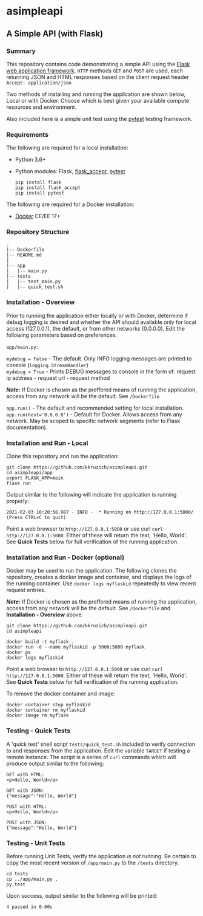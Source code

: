 
# asimpleapi

## A Simple API (with Flask)

### Summary

This repository contains code demonstrating a simple API using the [Flask web application framework](https://flask.palletsprojects.com). `HTTP`
methods `GET` and `POST` are used, each returning JSON and HTML responses based on the client request header `Accept: application/json`

Two methods of installing and running the application are shown below, Local or with Docker. Choose which is best given your available compute resources and environment.

Also included here is a simple unit test using the [pytest](https://pytest.org) testing framework.

### Requirements

The following are required for a local installation:

* Python 3.6+
* Python modules: Flask, [flask_accept](https://pypi.org/project/flask_accept), [pytest](https://pytest.org)

    ```
    pip install flask   
    pip install flask_accept   
    pip install pytest   
    ```

The following are required for a Docker installation:

* [Docker](https://docker.com) CE/EE 17+


### Repository Structure

    .
    |-- Dockerfile
    |-- README.md
    |
    |-- app
    |   |-- main.py
    |-- tests
    |   |-- test_main.py
    |   |-- quick_test.sh


### Installation - Overview

Prior to running the application either locally or with Docker, determine if debug logging is desired and whether the API should available only for local
access (127.0.0.1), the default, or from other networks (0.0.0.0). Edit the following parameters based on preferences.

 `app/main.py`:

 `mydebug = False` - The default. Only INFO logging messages are printed to console (`logging.StreamHandler`)   
 `mydebug = True` - Prints DEBUG messages to console in the form of: request ip address - request url - request method

 **_Note:_** If Docker is chosen as the preffered means of running the application, access from any network will be the default. See `/Dockerfile`

 `app.run()` - The default and recommended setting for local installation.   
 `app.run(host='0.0.0.0')` - Default for Docker. Allows access from any network. May be scoped to specific network segments (refer to Flask documentation).  

### Installation and Run - Local

Clone this repository and run the application:

    git clone https://github.com/kkruzich/asimpleapi.git
    cd asimpleapi/app
    export FLASK_APP=main
    flask run

Output similar to the following will indicate the application is running properly:

    2021-02-03 16:20:58,987 - INFO -  * Running on http://127.0.0.1:5000/ (Press CTRL+C to quit)

Point a web browser to `http://127.0.0.1:5000` or use curl `curl http://127.0.0.1:5000`. Either of these will return the text, 'Hello, World'. See **Quick Tests** below for full verification of the running application. 

### Installation and Run - Docker (optional)

Docker may be used to run the application. The following clones the repository, creates a docker image and container, and displays the logs of the running container. Use `docker logs myflaskid` repeatedly to view recent request entries.

   **_Note:_** If Docker is chosen as the preffered means of running the application, access from any network will be the default. See `/Dockerfile` and **Installation - Overview** above.

    git clone https://github.com/kkruzich/asimpleapi.git
    cd asimpleapi

    docker build -t myflask .
    docker run -d --name myflaskid -p 5000:5000 myflask
    docker ps
    docker logs myflaskid

Point a web browser to `http://127.0.0.1:5000` or use curl `curl http://127.0.0.1:5000`. Either of these will return the text, 'Hello, World'. See **Quick Tests** below for full verification of the running application. 

To remove the docker container and image:

    docker container stop myflaskid
    docker container rm myflaskid
    docker image rm myflask


### Testing - Quick Tests

A 'quick test' shell script `tests/quick_test.sh` included to verify connection to and responses from the application. Edit the 
variable `TARGET` if testing a remote instance. The script is a series of `curl` commands which will produce output similar to the 
following:

    GET with HTML:
    <p>Hello, World</p>

    GET with JSON:
    {"message":"Hello, World"}

    POST with HTML:
    <p>Hello, World</p>

    POST with JSON:
    {"message":"Hello, World"}


### Testing - Unit Tests

Before running Unit Tests, verify the application _is not_ running. Be certain to copy the most recent version of `/app/main.py` to 
the `/tests` directory.

    cd tests
    cp ../app/main.py . 
    py.test

Upon success, output similar to the following will be printed:

    4 passed in 0.60s

